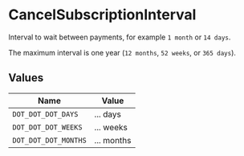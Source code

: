 # CancelSubscriptionInterval

Interval to wait between payments, for example `1 month` or `14 days`.

The maximum interval is one year (`12 months`, `52 weeks`, or `365 days`).


## Values

| Name                 | Value                |
| -------------------- | -------------------- |
| `DOT_DOT_DOT_DAYS`   | ... days             |
| `DOT_DOT_DOT_WEEKS`  | ... weeks            |
| `DOT_DOT_DOT_MONTHS` | ... months           |